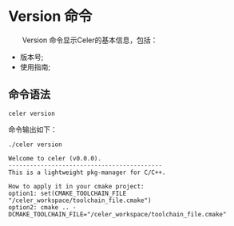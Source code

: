 # Version 命令

&emsp;&emsp;Version 命令显示Celer的基本信息，包括：

- 版本号;
- 使用指南;

## 命令语法

```shell
celer version
```

命令输出如下：

```shell
./celer version

Welcome to celer (v0.0.0).
-------------------------------------------
This is a lightweight pkg-manager for C/C++.

How to apply it in your cmake project:
option1: set(CMAKE_TOOLCHAIN_FILE "/celer_workspace/toolchain_file.cmake")
option2: cmake .. -DCMAKE_TOOLCHAIN_FILE="/celer_workspace/toolchain_file.cmake"
```